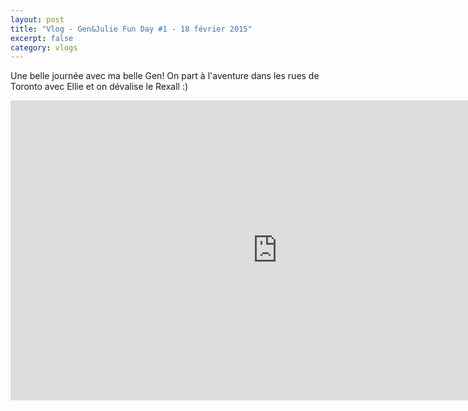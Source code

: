 ```yaml
---
layout: post
title: "Vlog - Gen&Julie Fun Day #1 - 18 février 2015"
excerpt: false
category: vlogs
---
```


Une belle journée avec ma belle Gen! On part à l'aventure dans les rues de Toronto avec Ellie et on dévalise le Rexall :)

<iframe width="853" height="480" src="https://www.youtube.com/embed/x8ycygDBbZc" frameborder="0" allowfullscreen></iframe>
